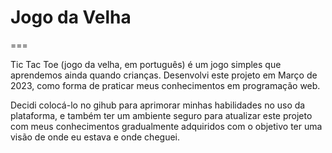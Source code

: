 # Jogo da Velha
===

Tic Tac Toe (jogo da velha, em português) é um jogo simples que aprendemos ainda quando crianças.
Desenvolvi este projeto em Março de 2023, como forma de praticar meus conhecimentos em programação web.

Decidi colocá-lo no gihub para aprimorar minhas habilidades no uso da plataforma, e também ter um ambiente seguro para atualizar este projeto com meus conhecimentos gradualmente adquiridos com o objetivo ter uma visão de onde eu estava e onde cheguei.